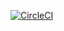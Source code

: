 [![CircleCI](https://circleci.com/gh/mehrshadshams/algorithms.svg?style=svg)](https://circleci.com/gh/mehrshadshams/algorithms)